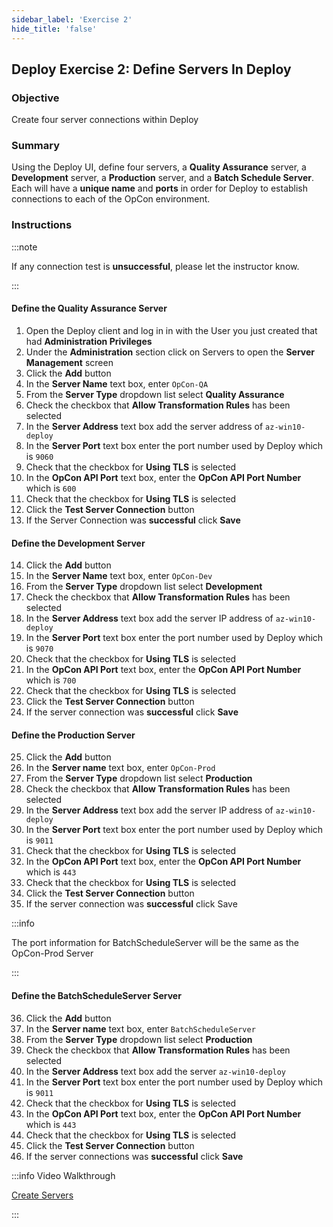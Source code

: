 ```yaml
---
sidebar_label: 'Exercise 2'
hide_title: 'false'
---
```


## Deploy Exercise 2: Define Servers In Deploy

### Objective

Create four server connections within Deploy

### Summary

Using the Deploy UI, define four servers, a **Quality Assurance** server, a **Development** server, a **Production** server, and a **Batch Schedule Server**. Each will have a **unique name** and **ports** in order for Deploy to establish connections to each of the OpCon environment.

### Instructions

:::note

If any connection test is **unsuccessful**, please let the instructor know.

:::


#### Define the Quality Assurance Server

1.	Open the Deploy client and log in in with the User you just created that had **Administration Privileges**
2.	Under the **Administration** section click on Servers to open the **Server Management** screen
3.	Click the **Add** button
4.	In the **Server Name** text box, enter ```OpCon-QA```
5.	From the **Server Type** dropdown list select **Quality Assurance**
6.	Check the checkbox that **Allow Transformation Rules** has been selected
7.	In the **Server Address** text box add the server address of ```az-win10-deploy```
8.	In the **Server Port** text box enter the port number used by Deploy which is ```9060```
9.	Check that the checkbox for **Using TLS** is selected
10.	In the **OpCon API Port** text box, enter the **OpCon API Port Number** which is ```600```
11. Check that the checkbox for **Using TLS** is selected
12.	Click the **Test Server Connection** button
13.	If the Server Connection was **successful** click **Save**

#### Define the Development Server

14.	Click the **Add** button
15.	In the **Server Name** text box, enter ```OpCon-Dev```
16.	From the **Server Type** dropdown list select **Development**
17.	Check the checkbox that **Allow Transformation Rules** has been selected
18.	In the **Server Address** text box add the server IP address of ```az-win10-deploy```
19.	In the **Server Port** text box enter the port number used by Deploy which is ```9070```
20.	Check that the checkbox for **Using TLS** is selected
21.	In the **OpCon API Port** text box, enter the **OpCon API Port Number** which is ```700```
22. Check that the checkbox for **Using TLS** is selected
23.	Click the **Test Server Connection** button
24.	If the server connection was **successful** click **Save** 

#### Define the Production Server

25.	Click the **Add** button
26.	In the **Server name** text box, enter ```OpCon-Prod```
27.	From the **Server Type** dropdown list select **Production**
28.	Check the checkbox that **Allow Transformation Rules** has been selected
29.	In the **Server Address** text box add the server IP address of ```az-win10-deploy```
30.	In the **Server Port** text box enter the port number used by Deploy which is ```9011```
31.	Check that the checkbox for **Using TLS** is selected
32.	In the **OpCon API Port** text box, enter the **OpCon API Port Number** which is ```443```
33. Check that the checkbox for **Using TLS** is selected
34.	Click the **Test Server Connection** button
35.	If the server connection was **successful** click Save

:::info

The port information for BatchScheduleServer will be the same as the OpCon-Prod Server

:::

#### Define the BatchScheduleServer Server

36. Click the **Add** button
37. In the **Server name** text box, enter ```BatchScheduleServer```
38. From the **Server Type** dropdown list select **Production**
39. Check the checkbox that **Allow Transformation Rules** has been selected
40. In the **Server Address** text box add the server ```az-win10-deploy```
41. In the **Server Port** text box enter the port number used by Deploy which is ```9011```
42. Check that the checkbox for **Using TLS** is selected
43. In the **OpCon API Port** text box, enter the **OpCon API Port Number** which is ```443```
44. Check that the checkbox for **Using TLS** is selected
45. Click the **Test Server Connection** button
46. If the server connections was **successful** click **Save**

:::info Video Walkthrough

[Create Servers](../static/imgdeploy/Deploy_CreateServers.mp4)

:::